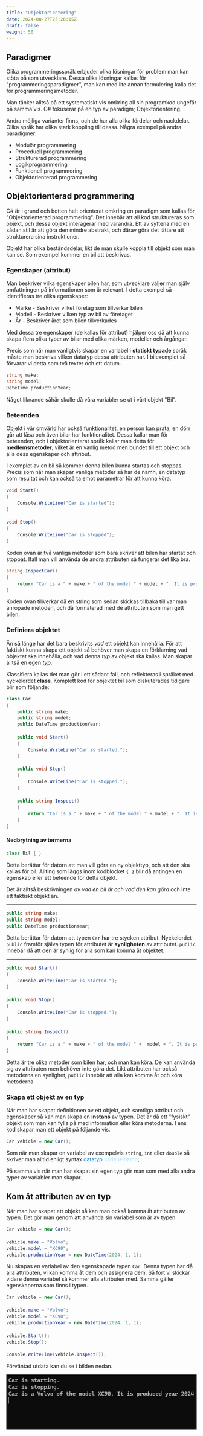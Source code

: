 ```yaml
---
title: "Objektorientering"
date: 2024-08-27T23:26:15Z
draft: false
weight: 50
---
```


## Paradigmer
Olika programmeringsspråk erbjuder olika lösningar för problem man kan stöta på som utvecklare. Dessa olika lösningar kallas för "programmeringsparadigmer", man kan med lite annan formulering kalla det för programmeringsmetoder.

Man tänker alltså på ett systematiskt vis omkring all sin programkod ungefär på samma vis. C# fokuserar på en typ av paradigm; Objektorientering.

Andra möjliga varianter finns, och de har alla olika fördelar och nackdelar. Olika språk har olika stark koppling till dessa. 
Några exempel på andra paradigmer:
- Modulär programmering
- Proceduell programmering
- Strukturerad programmering
- Logikprogrammering
- Funktionell programmering
- Objektorienterad programmering

## Objektorienterad programmering
C# är i grund och botten helt orienterat omkring en paradigm som kallas för "Objektorienterad programmering". Det innebär att all kod struktureras som objekt, och dessa objekt interagerar med varandra. Ett av syftena med en sådan stil är att göra den mindre abstrakt, och därav göra det lättare att strukturera sina instruktioner.

Objekt har olika beståndsdelar, likt de man skulle koppla till objekt som man kan se.
Som exempel kommer en bil att beskrivas.

### Egenskaper (attribut)
Man beskriver vilka egenskaper bilen har, som utvecklare väljer man själv omfattningen på informationen som är relevant. I detta exempel så identifieras tre olika egenskaper:
- Märke - Beskriver vilket företag som tillverkar bilen
- Modell - Beskriver vilken typ av bil av företaget
- År - Beskriver året som bilen tillverkades

Med dessa tre egenskaper (de kallas för attribut) hjälper oss då att kunna skapa flera olika typer av bilar med olika märken, modeller och årgångar.

Precis som när man vanligtvis skapar en variabel i **statiskt typade** språk måste man beskriva vilken datatyp dessa attributen har. I bilexemplet så förvarar vi detta som två texter och ett datum.
```csharp
string make;
string model;
DateTime productionYear;
```
Något liknande såhär skulle då våra variabler se ut i vårt objekt "Bil".
### Beteenden
Objekt i vår omvärld har också funktionalitet, en person kan prata, en dörr går att låsa och även bilar har funktionalitet. Dessa kallar man för beteenden, och i objektorienterat språk kallar man detta för **medlemsmetoder**, vilket är en vanlig metod men bundet till ett objekt och alla dess egenskaper och attribut.

I exemplet av en bil så kommer denna bilen kunna startas och stoppas. Precis som när man skapar vanliga metoder så har de namn, en datatyp som resultat och kan också ta emot parametrar för att kunna köra.
```csharp
void Start() 
{
    Console.WriteLine("Car is started");
}

void Stop() 
{
    Console.WriteLine("Car is stopped");
}
```
Koden ovan är två vanliga metoder som bara skriver att bilen har startat och stoppat. Ifall man vill använda de andra attributen så fungerar det lika bra.
```csharp
string InspectCar()
{
    return "Car is a " + make + " of the model " + model + ". It is produced year " + productionYear.ToString("yyyy");
}
```
Koden ovan tillverkar då en string som sedan skickas tillbaka till var man anropade metoden, och då formaterad med de attributen som man gett bilen.

### Definiera objektet
Än så länge har det bara beskrivits *vad* ett objekt kan innehålla. För att faktiskt kunna skapa ett objekt så behöver man skapa en förklarning vad objektet ska innehålla, och vad denna *typ* av objekt ska kallas. Man skapar alltså en egen *typ*.

Klassifiera kallas det man gör i ett sådant fall, och reflekteras i språket med nyckelordet **class**. Komplett kod för objektet bil som diskuterades tidigare blir som följande:
```csharp
class Car
{
    public string make;
    public string model;
    public DateTime productionYear;

    public void Start() 
    {
        Console.WriteLine("Car is started.");
    }

    public void Stop()
    {
        Console.WriteLine("Car is stopped.");
    }

    public string Inspect()
    {
        return "Car is a " + make + " of the model " + model + ". It is produced year " + productionYear.ToString("yyyy");
    }
}
```

#### Nedbrytning av termerna
```csharp
class Bil { }
```
Detta berättar för datorn att man vill göra en ny objekttyp, och att den ska kallas för bil. Allting som läggs inom kodblocket `{ }` blir då antingen en egenskap eller ett beteende för detta objekt. 

Det är alltså beskrivningen *av vad en bil är och vad den kan göra* och inte ett faktiskt objekt än.

---
```csharp
public string make;
public string model;
public DateTime productionYear;
```
Detta berättar för datorn att typen `Car` har tre stycken attribut. Nyckelordet `public` framför själva typen för attributet är **synligheten** av attributet. `public` innebär då att den är synlig för alla som kan komma åt objektet.

---
```csharp
public void Start() 
{
    Console.WriteLine("Car is started.");
}

public void Stop()
{
    Console.WriteLine("Car is stopped.");
}

public string Inspect()
{
    return "Car is a " + make + " of the model " +  model + ". It is produced year " + productionYear.ToString("yyyy");
}
```
Detta är tre olika metoder som bilen har, och man kan köra. De kan använda sig av attributen men behöver inte göra det. Likt attributen har också metoderna en synlighet, `public` innebär att alla kan komma åt och köra metoderna.

### Skapa ett objekt av en typ
När man har skapat definitionen av ett objekt, och samtliga attribut och egenskaper så kan man skapa en **instans** av typen. Det är då ett "fysiskt" objekt som man kan fylla på med information eller köra metoderna. I ens kod skapar man ett objekt på följande vis.
```csharp
Car vehicle = new Car();
```
Som när man skapar en variabel av exempelvis `string`, `int` eller `double` så skriver man alltid enligt syntax <span style="color:#007ACC">datatyp</span> <span style="color:#9CDCFE">variabelnamn</span>;

På samma vis när man har skapat sin egen typ gör man som med alla andra typer av variabler man skapar.

## Kom åt attributen av en typ
När man har skapat ett objekt så kan man också komma åt attributen av typen. Det gör man genom att använda sin variabel som är av typen. 
```csharp
Car vehicle = new Car();

vehicle.make = "Volvo";
vehicle.model = "XC90";
vehicle.productionYear = new DateTime(2024, 1, 1);
```
Nu skapas en variabel av den egenskapade typen `Car`. Denna typen har då alla attributen, vi kan komma åt dem och assignera dem. Så fort vi skickar vidare denna variabel så kommer alla attributen med. Samma gäller egenskaperna som finns i typen.
```csharp
Car vehicle = new Car();

vehicle.make = "Volvo";
vehicle.model = "XC90";
vehicle.productionYear = new DateTime(2024, 1, 1);

vehicle.Start();
vehicle.Stop();

Console.WriteLine(vehicle.Inspect());
```
Förväntad utdata kan du se i bilden nedan.

![alt](oop_ex1.png)
